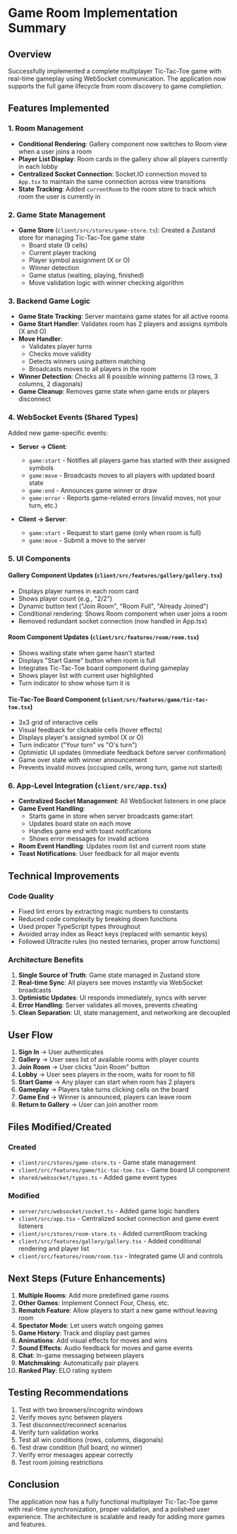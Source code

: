 # Game Room Implementation Summary

## Overview
Successfully implemented a complete multiplayer Tic-Tac-Toe game with real-time gameplay using WebSocket communication. The application now supports the full game lifecycle from room discovery to game completion.

## Features Implemented

### 1. Room Management
- **Conditional Rendering**: Gallery component now switches to Room view when a user joins a room
- **Player List Display**: Room cards in the gallery show all players currently in each lobby
- **Centralized Socket Connection**: Socket.IO connection moved to `App.tsx` to maintain the same connection across view transitions
- **State Tracking**: Added `currentRoom` to the room store to track which room the user is currently in

### 2. Game State Management
- **Game Store** (`client/src/stores/game-store.ts`): Created a Zustand store for managing Tic-Tac-Toe game state
  - Board state (9 cells)
  - Current player tracking
  - Player symbol assignment (X or O)
  - Winner detection
  - Game status (waiting, playing, finished)
  - Move validation logic with winner checking algorithm

### 3. Backend Game Logic
- **Game State Tracking**: Server maintains game states for all active rooms
- **Game Start Handler**: Validates room has 2 players and assigns symbols (X and O)
- **Move Handler**: 
  - Validates player turns
  - Checks move validity
  - Detects winners using pattern matching
  - Broadcasts moves to all players in the room
- **Winner Detection**: Checks all 8 possible winning patterns (3 rows, 3 columns, 2 diagonals)
- **Game Cleanup**: Removes game state when game ends or players disconnect

### 4. WebSocket Events (Shared Types)
Added new game-specific events:
- **Server → Client**:
  - `game:start` - Notifies all players game has started with their assigned symbols
  - `game:move` - Broadcasts moves to all players with updated board state
  - `game:end` - Announces game winner or draw
  - `game:error` - Reports game-related errors (invalid moves, not your turn, etc.)

- **Client → Server**:
  - `game:start` - Request to start game (only when room is full)
  - `game:move` - Submit a move to the server

### 5. UI Components

#### Gallery Component Updates (`client/src/features/gallery/gallery.tsx`)
- Displays player names in each room card
- Shows player count (e.g., "2/2")
- Dynamic button text ("Join Room", "Room Full", "Already Joined")
- Conditional rendering: Shows Room component when user joins a room
- Removed redundant socket connection (now handled in App.tsx)

#### Room Component Updates (`client/src/features/room/room.tsx`)
- Shows waiting state when game hasn't started
- Displays "Start Game" button when room is full
- Integrates Tic-Tac-Toe board component during gameplay
- Shows player list with current user highlighted
- Turn indicator to show whose turn it is

#### Tic-Tac-Toe Board Component (`client/src/features/game/tic-tac-toe.tsx`)
- 3x3 grid of interactive cells
- Visual feedback for clickable cells (hover effects)
- Displays player's assigned symbol (X or O)
- Turn indicator ("Your turn" vs "O's turn")
- Optimistic UI updates (immediate feedback before server confirmation)
- Game over state with winner announcement
- Prevents invalid moves (occupied cells, wrong turn, game not started)

### 6. App-Level Integration (`client/src/app.tsx`)
- **Centralized Socket Management**: All WebSocket listeners in one place
- **Game Event Handling**:
  - Starts game in store when server broadcasts game:start
  - Updates board state on each move
  - Handles game end with toast notifications
  - Shows error messages for invalid actions
- **Room Event Handling**: Updates room list and current room state
- **Toast Notifications**: User feedback for all major events

## Technical Improvements

### Code Quality
- Fixed lint errors by extracting magic numbers to constants
- Reduced code complexity by breaking down functions
- Used proper TypeScript types throughout
- Avoided array index as React keys (replaced with semantic keys)
- Followed Ultracite rules (no nested ternaries, proper arrow functions)

### Architecture Benefits
1. **Single Source of Truth**: Game state managed in Zustand store
2. **Real-time Sync**: All players see moves instantly via WebSocket broadcasts
3. **Optimistic Updates**: UI responds immediately, syncs with server
4. **Error Handling**: Server validates all moves, prevents cheating
5. **Clean Separation**: UI, state management, and networking are decoupled

## User Flow

1. **Sign In** → User authenticates
2. **Gallery** → User sees list of available rooms with player counts
3. **Join Room** → User clicks "Join Room" button
4. **Lobby** → User sees players in the room, waits for room to fill
5. **Start Game** → Any player can start when room has 2 players
6. **Gameplay** → Players take turns clicking cells on the board
7. **Game End** → Winner is announced, players can leave room
8. **Return to Gallery** → User can join another room

## Files Modified/Created

### Created
- `client/src/stores/game-store.ts` - Game state management
- `client/src/features/game/tic-tac-toe.tsx` - Game board UI component
- `shared/websocket/types.ts` - Added game event types

### Modified
- `server/src/websocket/socket.ts` - Added game logic handlers
- `client/src/app.tsx` - Centralized socket connection and game event listeners
- `client/src/stores/room-store.ts` - Added currentRoom tracking
- `client/src/features/gallery/gallery.tsx` - Added conditional rendering and player list
- `client/src/features/room/room.tsx` - Integrated game UI and controls

## Next Steps (Future Enhancements)

1. **Multiple Rooms**: Add more predefined game rooms
2. **Other Games**: Implement Connect Four, Chess, etc.
3. **Rematch Feature**: Allow players to start a new game without leaving room
4. **Spectator Mode**: Let users watch ongoing games
5. **Game History**: Track and display past games
6. **Animations**: Add visual effects for moves and wins
7. **Sound Effects**: Audio feedback for moves and game events
8. **Chat**: In-game messaging between players
9. **Matchmaking**: Automatically pair players
10. **Ranked Play**: ELO rating system

## Testing Recommendations

1. Test with two browsers/incognito windows
2. Verify moves sync between players
3. Test disconnect/reconnect scenarios
4. Verify turn validation works
5. Test all win conditions (rows, columns, diagonals)
6. Test draw condition (full board, no winner)
7. Verify error messages appear correctly
8. Test room joining restrictions

## Conclusion

The application now has a fully functional multiplayer Tic-Tac-Toe game with real-time synchronization, proper validation, and a polished user experience. The architecture is scalable and ready for adding more games and features.
